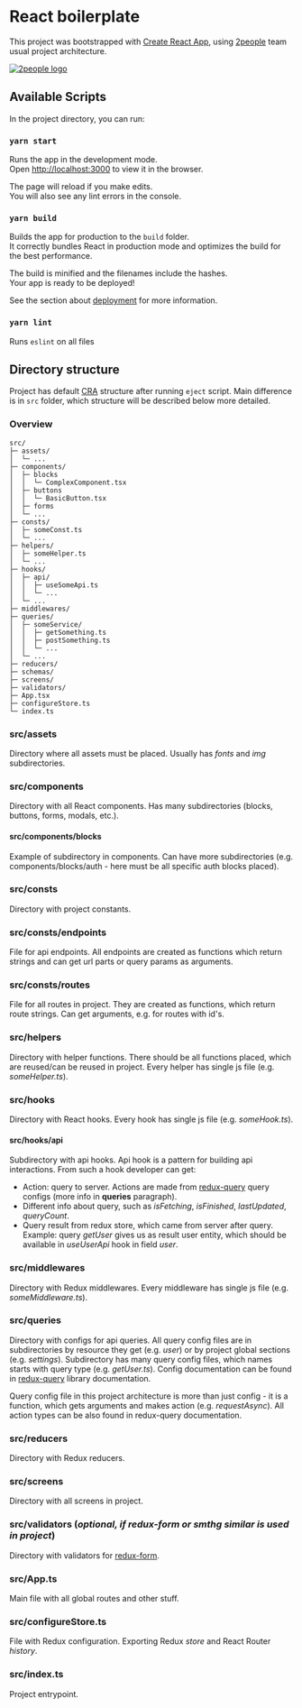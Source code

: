 # React boilerplate

This project was bootstrapped with [Create React App](https://github.com/facebook/create-react-app), using [2people](https://2people.io) team usual project architecture.

[![2people logo](https://2people.io/assets/logo.svg)](https://2people.io)

## Available Scripts

In the project directory, you can run:

### `yarn start`

Runs the app in the development mode.<br>
Open [http://localhost:3000](http://localhost:3000) to view it in the browser.

The page will reload if you make edits.<br>
You will also see any lint errors in the console.

### `yarn build`

Builds the app for production to the `build` folder.<br>
It correctly bundles React in production mode and optimizes the build for the best performance.

The build is minified and the filenames include the hashes.<br>
Your app is ready to be deployed!

See the section about [deployment](https://facebook.github.io/create-react-app/docs/deployment) for more information.

### `yarn lint`

Runs `eslint` on all files

## Directory structure

Project has default [CRA](https://github.com/facebook/create-react-app) structure after running `eject` script. Main difference is in `src` folder, which structure will be described below more detailed.

### Overview

```
src/
├─ assets/
│  └─ ...
├─ components/
│  ├─ blocks
│  │  └─ ComplexComponent.tsx
│  ├─ buttons
│  │  └─ BasicButton.tsx
│  ├─ forms
│  └─ ...
├─ consts/
│  ├─ someConst.ts
│  └─ ...
├─ helpers/
│  ├─ someHelper.ts
│  └─ ...
├─ hooks/
│  ├─ api/
│  │  ├─ useSomeApi.ts
│  │  └─ ...
│  └─ ...
├─ middlewares/
├─ queries/
│  ├─ someService/
│  │  ├─ getSomething.ts
│  │  ├─ postSomething.ts
│  │  └─ ...
│  └─ ...
├─ reducers/
├─ schemas/
├─ screens/
├─ validators/
├─ App.tsx
├─ configureStore.ts
└─ index.ts
```

### src/assets

Directory where all assets must be placed. Usually has _fonts_ and _img_ subdirectories.

### src/components

Directory with all React components. Has many subdirectories (blocks, buttons, forms, modals, etc.).

#### src/components/blocks

Example of subdirectory in components. Can have more subdirectories (e.g. components/blocks/auth - here must be all specific auth blocks placed).

### src/consts

Directory with project constants.

### src/consts/endpoints

File for api endpoints. All endpoints are created as functions which return strings and can get url parts or query params as arguments.

### src/consts/routes

File for all routes in project. They are created as functions, which return route strings. Can get arguments, e.g. for routes with id's.

### src/helpers

Directory with helper functions. There should be all functions placed, which are reused/can be reused in project. Every helper has single js file (e.g. _someHelper.ts_).

### src/hooks

Directory with React hooks. Every hook has single js file (e.g. _someHook.ts_).

#### src/hooks/api

Subdirectory with api hooks. Api hook is a pattern for building api interactions. From such a hook developer can get:
* Action: query to server. Actions are made from [redux-query](https://github.com/amplitude/redux-query) query configs (more info in **queries** paragraph).
* Different info about query, such as _isFetching_, _isFinished_, _lastUpdated_, _queryCount_.
* Query result from redux store, which came from server after query. Example: query _getUser_ gives us as result user entity, which should be available in _useUserApi_ hook in field _user_.

### src/middlewares

Directory with Redux middlewares. Every middleware has single js file (e.g. _someMiddleware.ts_).

### src/queries

Directory with configs for api queries. All query config files are in subdirectories by resource they get (e.g. _user_) or by project global sections (e.g. _settings_). Subdirectory has many query config files, which names starts with query type (e.g. _getUser.ts_). Config documentation can be found in [redux-query](https://github.com/amplitude/redux-query) library documentation.

Query config file in this project architecture is more than just config - it is a function, which gets arguments and makes action (e.g. _requestAsync_). All action types can be also found in redux-query documentation.

### src/reducers

Directory with Redux reducers.

### src/screens

Directory with all screens in project. 

### src/validators (_optional, if redux-form or smthg similar is used in project_)

Directory with validators for [redux-form](https://redux-form.com/8.1.0/docs/api/reduxform.md/).

### src/App.ts

Main file with all global routes and other stuff.

### src/configureStore.ts

File with Redux configuration. Exporting Redux _store_ and React Router _history_.

### src/index.ts

Project entrypoint.
